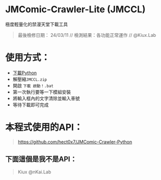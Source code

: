 # JMComic-Crawler-Lite (JMCCL)
極度輕量化的禁漫天堂下載工具

> 最後檢修日期： 24/03/11 // 檢測結果：各功能正常運作 // @Kiux.Lab

# 使用方式：
- [下載Python](https://www.python.org/downloads/release/python-3117/)
- 解壓縮`JMCCL.zip`
- 開啟 `下載 啟動！.bat`
- 第一次執行要等一下模組安裝
- 將輸入框內的文字清除並輸入車號
- 等待下載即可完成

# 本程式使用的API：
> https://github.com/hect0x7/JMComic-Crawler-Python
## 下面這個是我不是API：
> Kiux @nKai.Lab
